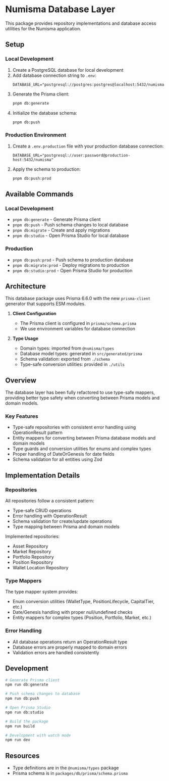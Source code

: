 # Numisma Database Layer

This package provides repository implementations and database access utilities for the Numisma application.

## Setup

### Local Development

1. Create a PostgreSQL database for local development
2. Add database connection string to `.env`:
   ```
   DATABASE_URL="postgresql://postgres:postgres@localhost:5432/numisma"
   ```
3. Generate the Prisma client:
   ```bash
   pnpm db:generate
   ```
4. Initialize the database schema:
   ```bash
   pnpm db:push
   ```

### Production Environment

1. Create a `.env.production` file with your production database connection:
   ```
   DATABASE_URL="postgresql://user:password@production-host:5432/numisma"
   ```
2. Apply the schema to production:
   ```bash
   pnpm db:push:prod
   ```

## Available Commands

### Local Development

- `pnpm db:generate` - Generate Prisma client
- `pnpm db:push` - Push schema changes to local database
- `pnpm db:migrate` - Create and apply migrations
- `pnpm db:studio` - Open Prisma Studio for local database

### Production

- `pnpm db:push:prod` - Push schema to production database
- `pnpm db:migrate:prod` - Deploy migrations to production
- `pnpm db:studio:prod` - Open Prisma Studio for production

## Architecture

This database package uses Prisma 6.6.0 with the new `prisma-client` generator that supports ESM modules.

1. **Client Configuration**

   - The Prisma client is configured in `prisma/schema.prisma`
   - We use environment variables for database connection

2. **Type Usage**
   - Domain types: imported from `@numisma/types`
   - Database model types: generated in `src/generated/prisma`
   - Schema validation: exported from `./schema`
   - Type-safe conversion utilities: provided in `./utils`

## Overview

The database layer has been fully refactored to use type-safe mappers, providing better type safety when converting between Prisma models and domain models.

### Key Features

- Type-safe repositories with consistent error handling using OperationResult pattern
- Entity mappers for converting between Prisma database models and domain models
- Type guards and conversion utilities for enums and complex types
- Proper handling of DateOrGenesis for date fields
- Schema validation for all entities using Zod

## Implementation Details

### Repositories

All repositories follow a consistent pattern:

- Type-safe CRUD operations
- Error handling with OperationResult
- Schema validation for create/update operations
- Type mapping between Prisma and domain models

Implemented repositories:

- Asset Repository
- Market Repository
- Portfolio Repository
- Position Repository
- Wallet Location Repository

### Type Mappers

The type mapper system provides:

- Enum conversion utilities (WalletType, PositionLifecycle, CapitalTier, etc.)
- Date/Genesis handling with proper null/undefined checks
- Entity mappers for complex types (Position, Portfolio, Market, etc.)

### Error Handling

- All database operations return an OperationResult type
- Database errors are properly mapped to domain errors
- Validation errors are handled consistently

## Development

```bash
# Generate Prisma client
npm run db:generate

# Push schema changes to database
npm run db:push

# Open Prisma Studio
npm run db:studio

# Build the package
npm run build

# Development with watch mode
npm run dev
```

## Resources

- Type definitions are in the `@numisma/types` package
- Prisma schema is in `packages/db/prisma/schema.prisma`
